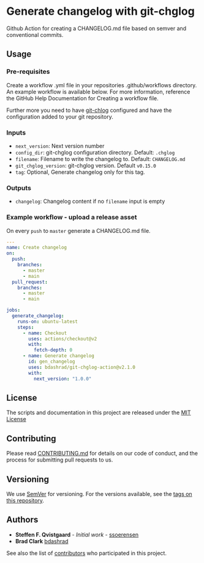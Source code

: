 # Generate changelog with git-chglog

Github Action for creating a CHANGELOG.md file based on semver and conventional commits.

## Usage
### Pre-requisites
Create a workflow .yml file in your repositories .github/workflows directory. An example workflow is available below. For more information, reference the GitHub Help Documentation for Creating a workflow file.

Further more you need to have [git-chlog](https://github.com/git-chglog/git-chglog) configured and have the configuration added to your git repository.

### Inputs
 - `next_version`: Next version number
 - `config_dir`: git-chglog configuration directory. Default: `.chglog`
 - `filename`: Filename to write the changelog to. Default: `CHANGELOG.md`
 - `git_chglog_version`: git-chglog version. Default `v0.15.0`
 - `tag`: Optional, Generate changelog only for this tag.

### Outputs
 - `changelog`: Changelog content if no `filename` input is empty

### Example workflow - upload a release asset
On every `push` to `master` generate a CHANGELOG.md file.

```yaml
---
name: Create changelog
on: 
  push:
    branches:
      - master
      - main
  pull_request:
    branches:
      - master
      - main

jobs:
  generate_changelog:
    runs-on: ubuntu-latest
    steps:
      - name: Checkout
        uses: actions/checkout@v2
        with:
          fetch-depth: 0
      - name: Generate changelog
        id: gen_changelog
        uses: bdashrad/git-chglog-action@v2.1.0
        with:
          next_version: "1.0.0"
```

## License

The scripts and documentation in this project are released under the [MIT License](LICENSE)

## Contributing

Please read [CONTRIBUTING.md](CONTRIBUTING.md) for details on our code of conduct, and the process for submitting pull requests to us.

## Versioning

We use [SemVer](http://semver.org/) for versioning. For the versions available, see the [tags on this repository](https://github.com/bdashrad/git-chglog-action/tags). 

## Authors

- **Steffen F. Qvistgaard** - *Initial work* - [ssoerensen](https://github.com/ssoerensen)
- **Brad Clark** [bdashrad](https://github.com/bdashrad)

See also the list of [contributors](https://github.com/bdashrad/git-chglog-action/contributors) who participated in this project.
